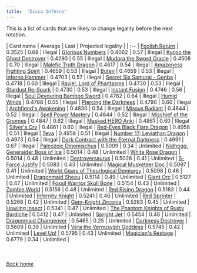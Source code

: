 ```yaml
---
title:  "Disco Inferno"
---
```


This is a list of cards that are likely to change legality before the next rotation.

| Card name | Average | Last | Projected legality |
| :-- |
[Foolish Return](https://db.ygoprodeck.com/card/?search=Foolish%20Return) | 0.3525 | 0.68 | Illegal |
[Glorious Numbers](https://db.ygoprodeck.com/card/?search=Glorious%20Numbers) | 0.4062 | 0.57 | Illegal |
[Kycoo the Ghost Destroyer](https://db.ygoprodeck.com/card/?search=Kycoo%20the%20Ghost%20Destroyer) | 0.4290 | 0.55 | Illegal |
[Mudora the Sword Oracle](https://db.ygoprodeck.com/card/?search=Mudora%20the%20Sword%20Oracle) | 0.4508 | 0.70 | Illegal |
[Malefic Truth Dragon](https://db.ygoprodeck.com/card/?search=Malefic%20Truth%20Dragon) | 0.4617 | 0.54 | Illegal |
[Amazoness Fighting Spirit](https://db.ygoprodeck.com/card/?search=Amazoness%20Fighting%20Spirit) | 0.4659 | 0.53 | Illegal |
[Buten](https://db.ygoprodeck.com/card/?search=Buten) | 0.4659 | 0.53 | Illegal |
[Inferno Hammer](https://db.ygoprodeck.com/card/?search=Inferno%20Hammer) | 0.4703 | 0.57 | Illegal |
[Secret Six Samurai - Genba](https://db.ygoprodeck.com/card/?search=Secret%20Six%20Samurai%20-%20Genba) | 0.4718 | 0.60 | Illegal |
[Raviel, Lord of Phantasms](https://db.ygoprodeck.com/card/?search=Raviel,%20Lord%20of%20Phantasms) | 0.4730 | 0.53 | Illegal |
[Stardust Re-Spark](https://db.ygoprodeck.com/card/?search=Stardust%20Re-Spark) | 0.4730 | 0.53 | Illegal |
[Instant Fusion](https://db.ygoprodeck.com/card/?search=Instant%20Fusion) | 0.4746 | 0.56 | Illegal |
[Soul Devouring Bamboo Sword](https://db.ygoprodeck.com/card/?search=Soul%20Devouring%20Bamboo%20Sword) | 0.4762 | 0.64 | Illegal |
[Humid Winds](https://db.ygoprodeck.com/card/?search=Humid%20Winds) | 0.4788 | 0.55 | Illegal |
[Piercing the Darkness](https://db.ygoprodeck.com/card/?search=Piercing%20the%20Darkness) | 0.4790 | 0.60 | Illegal |
[Archfiend's Awakening](https://db.ygoprodeck.com/card/?search=Archfiend's%20Awakening) | 0.4830 | 0.54 | Illegal |
[Missus Radiant](https://db.ygoprodeck.com/card/?search=Missus%20Radiant) | 0.4844 | 0.52 | Illegal |
[Spell Power Mastery](https://db.ygoprodeck.com/card/?search=Spell%20Power%20Mastery) | 0.4844 | 0.52 | Illegal |
[Mischief of the Gnomes](https://db.ygoprodeck.com/card/?search=Mischief%20of%20the%20Gnomes) | 0.4847 | 0.62 | Illegal |
[Masked HERO Anki](https://db.ygoprodeck.com/card/?search=Masked%20HERO%20Anki) | 0.4861 | 0.60 | Illegal |
[Silver's Cry](https://db.ygoprodeck.com/card/?search=Silver's%20Cry) | 0.4861 | 0.60 | Illegal |
[Red-Eyes Black Flare Dragon](https://db.ygoprodeck.com/card/?search=Red-Eyes%20Black%20Flare%20Dragon) | 0.4958 | 0.51 | Illegal |
[Teva](https://db.ygoprodeck.com/card/?search=Teva) | 0.4958 | 0.51 | Illegal |
[Number 17: Leviathan Dragon](https://db.ygoprodeck.com/card/?search=Number%2017:%20Leviathan%20Dragon) | 0.4973 | 0.54 | Illegal |
[Dark Contract with the Eternal Darkness](https://db.ygoprodeck.com/card/?search=Dark%20Contract%20with%20the%20Eternal%20Darkness) | 0.4991 | 0.67 | Illegal |
[Paleozoic Dinomischus](https://db.ygoprodeck.com/card/?search=Paleozoic%20Dinomischus) | 0.5009 | 0.34 | Unlimited |
[Nidhogg, Generaider Boss of Ice](https://db.ygoprodeck.com/card/?search=Nidhogg,%20Generaider%20Boss%20of%20Ice) | 0.5014 | 0.48 | Unlimited |
[White Rose Dragon](https://db.ygoprodeck.com/card/?search=White%20Rose%20Dragon) | 0.5014 | 0.48 | Unlimited |
[Destroyersaurus](https://db.ygoprodeck.com/card/?search=Destroyersaurus) | 0.5026 | 0.41 | Unlimited |
[S-Force Justify](https://db.ygoprodeck.com/card/?search=S-Force%20Justify) | 0.5083 | 0.43 | Unlimited |
[Magical Musketeer Doc](https://db.ygoprodeck.com/card/?search=Magical%20Musketeer%20Doc) | 0.5097 | 0.41 | Unlimited |
[World Gears of Theurlogical Demiurgy](https://db.ygoprodeck.com/card/?search=World%20Gears%20of%20Theurlogical%20Demiurgy) | 0.5098 | 0.46 | Unlimited |
[Dragonmaid Sheou](https://db.ygoprodeck.com/card/?search=Dragonmaid%20Sheou) | 0.5114 | 0.49 | Unlimited |
[Giant Orc](https://db.ygoprodeck.com/card/?search=Giant%20Orc) | 0.5127 | 0.47 | Unlimited |
[Fossil Warrior Skull Bone](https://db.ygoprodeck.com/card/?search=Fossil%20Warrior%20Skull%20Bone) | 0.5154 | 0.43 | Unlimited |
[Zombie World](https://db.ygoprodeck.com/card/?search=Zombie%20World) | 0.5156 | 0.48 | Unlimited |
[Red Rising Dragon](https://db.ygoprodeck.com/card/?search=Red%20Rising%20Dragon) | 0.5183 | 0.44 | Unlimited |
[Infernity Knight](https://db.ygoprodeck.com/card/?search=Infernity%20Knight) | 0.5241 | 0.46 | Unlimited |
[Red Sprinter](https://db.ygoprodeck.com/card/?search=Red%20Sprinter) | 0.5268 | 0.42 | Unlimited |
[Gem-Knight Zirconia](https://db.ygoprodeck.com/card/?search=Gem-Knight%20Zirconia) | 0.5283 | 0.45 | Unlimited |
[Howling Insect](https://db.ygoprodeck.com/card/?search=Howling%20Insect) | 0.5341 | 0.47 | Unlimited |
[The Phantom Knights of Rusty Bardiche](https://db.ygoprodeck.com/card/?search=The%20Phantom%20Knights%20of%20Rusty%20Bardiche) | 0.5412 | 0.47 | Unlimited |
[Spright Jet](https://db.ygoprodeck.com/card/?search=Spright%20Jet) | 0.5454 | 0.46 | Unlimited |
[Dragonmaid Changeover](https://db.ygoprodeck.com/card/?search=Dragonmaid%20Changeover) | 0.5465 | 0.25 | Unlimited |
[Darkness Destroyer](https://db.ygoprodeck.com/card/?search=Darkness%20Destroyer) | 0.5609 | 0.39 | Unlimited |
[Vera the Vernusylph Goddess](https://db.ygoprodeck.com/card/?search=Vera%20the%20Vernusylph%20Goddess) | 0.5745 | 0.42 | Unlimited |
[Level Up!](https://db.ygoprodeck.com/card/?search=Level%20Up!) | 0.5795 | 0.43 | Unlimited |
[Magician's Restage](https://db.ygoprodeck.com/card/?search=Magician's%20Restage) | 0.6779 | 0.34 | Unlimited |

<br>

###### [Back home](index)